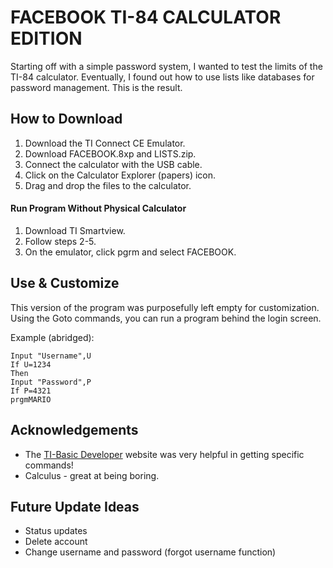 # FACEBOOK TI-84 CALCULATOR EDITION
Starting off with a simple password system, I wanted to test the limits of the TI-84 calculator. Eventually, I found out how to use lists like databases for password management. This is the result.

## How to Download
1. Download the TI Connect CE Emulator.
2. Download FACEBOOK.8xp and LISTS.zip.
3. Connect the calculator with the USB cable. 
4. Click on the Calculator Explorer (papers) icon.
5. Drag and drop the files to the calculator.

#### Run Program Without Physical Calculator
1. Download TI Smartview.
2. Follow steps 2-5.
3. On the emulator, click pgrm and select FACEBOOK.

## Use & Customize

This version of the program was purposefully left empty for customization.
Using the Goto commands, you can run a program behind the login screen.

Example (abridged):
```
Input "Username",U
If U=1234
Then
Input "Password",P
If P=4321
prgmMARIO
```

## Acknowledgements
- The [TI-Basic Developer](http://tibasicdev.wikidot.com/) website was very helpful in getting specific commands!
- Calculus - great at being boring.

## Future Update Ideas
- Status updates
- Delete account
- Change username and password (forgot username function)
